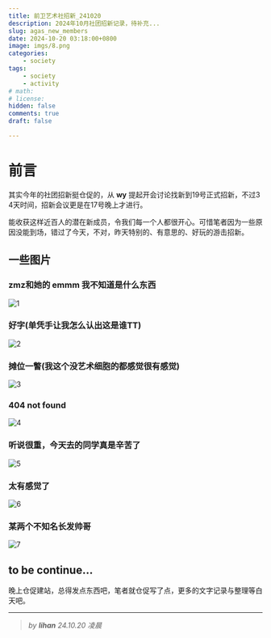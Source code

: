 ```yaml
---
title: 前卫艺术社招新_241020
description: 2024年10月社团招新记录，待补充...
slug: agas_new_members
date: 2024-10-20 03:18:00+0800
image: imgs/8.png
categories:
    - society
tags:
    - society
    - activity
# math: 
# license: 
hidden: false
comments: true
draft: false

---
```


# 前言

其实今年的社团招新挺仓促的，从 **wy** 提起开会讨论找新到19号正式招新，不过3 4天时间，招新会议更是在17号晚上才进行。

能收获这样近百人的潜在新成员，令我们每一个人都很开心。可惜笔者因为一些原因没能到场，错过了今天，不对，昨天特别的、有意思的、好玩的游击招新。

## 一些图片

### zmz和她的 emmm 我不知道是什么东西

![1](imgs/1.jpg)

### 好字(单凭手让我怎么认出这是谁TT)

![2](imgs/2.jpg)

### 摊位一瞥(我这个没艺术细胞的都感觉很有感觉)

![3](imgs/3.jpg)

### 404 not found

![4](imgs/4.jpg)

### 听说很重，今天去的同学真是辛苦了

![5](imgs/5.jpg)

### 太有感觉了

![6](imgs/6.jpg)

### 某两个不知名长发帅哥

![7](imgs/7.jpg)

## to be continue...

晚上仓促建站，总得发点东西吧，笔者就仓促写了点，更多的文字记录与整理等白天吧。

<hr>

> *by **lihan** 24.10.20 凌晨*

